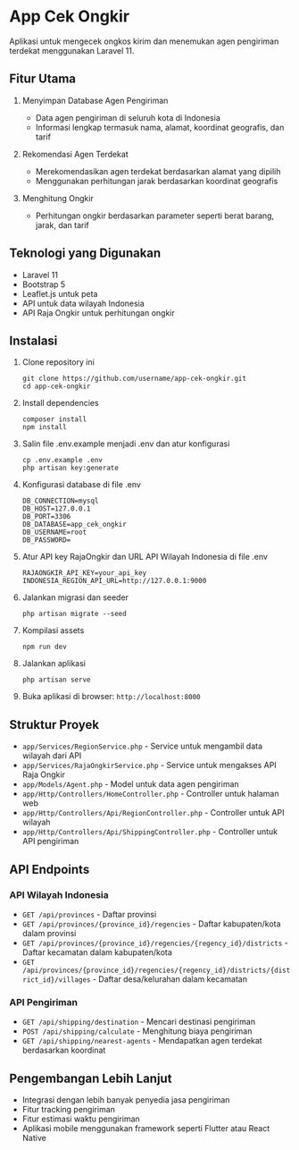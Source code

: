 # App Cek Ongkir

Aplikasi untuk mengecek ongkos kirim dan menemukan agen pengiriman terdekat menggunakan Laravel 11.

## Fitur Utama

1. Menyimpan Database Agen Pengiriman
   - Data agen pengiriman di seluruh kota di Indonesia
   - Informasi lengkap termasuk nama, alamat, koordinat geografis, dan tarif

2. Rekomendasi Agen Terdekat
   - Merekomendasikan agen terdekat berdasarkan alamat yang dipilih
   - Menggunakan perhitungan jarak berdasarkan koordinat geografis

3. Menghitung Ongkir
   - Perhitungan ongkir berdasarkan parameter seperti berat barang, jarak, dan tarif

## Teknologi yang Digunakan

- Laravel 11
- Bootstrap 5
- Leaflet.js untuk peta
- API untuk data wilayah Indonesia
- API Raja Ongkir untuk perhitungan ongkir

## Instalasi

1. Clone repository ini
   ```
   git clone https://github.com/username/app-cek-ongkir.git
   cd app-cek-ongkir
   ```

2. Install dependencies
   ```
   composer install
   npm install
   ```

3. Salin file .env.example menjadi .env dan atur konfigurasi
   ```
   cp .env.example .env
   php artisan key:generate
   ```

4. Konfigurasi database di file .env
   ```
   DB_CONNECTION=mysql
   DB_HOST=127.0.0.1
   DB_PORT=3306
   DB_DATABASE=app_cek_ongkir
   DB_USERNAME=root
   DB_PASSWORD=
   ```

5. Atur API key RajaOngkir dan URL API Wilayah Indonesia di file .env
   ```
   RAJAONGKIR_API_KEY=your_api_key
   INDONESIA_REGION_API_URL=http://127.0.0.1:9000
   ```

6. Jalankan migrasi dan seeder
   ```
   php artisan migrate --seed
   ```

7. Kompilasi assets
   ```
   npm run dev
   ```

8. Jalankan aplikasi
   ```
   php artisan serve
   ```

9. Buka aplikasi di browser: `http://localhost:8000`

## Struktur Proyek

- `app/Services/RegionService.php` - Service untuk mengambil data wilayah dari API
- `app/Services/RajaOngkirService.php` - Service untuk mengakses API Raja Ongkir
- `app/Models/Agent.php` - Model untuk data agen pengiriman
- `app/Http/Controllers/HomeController.php` - Controller untuk halaman web
- `app/Http/Controllers/Api/RegionController.php` - Controller untuk API wilayah
- `app/Http/Controllers/Api/ShippingController.php` - Controller untuk API pengiriman

## API Endpoints

### API Wilayah Indonesia

- `GET /api/provinces` - Daftar provinsi
- `GET /api/provinces/{province_id}/regencies` - Daftar kabupaten/kota dalam provinsi
- `GET /api/provinces/{province_id}/regencies/{regency_id}/districts` - Daftar kecamatan dalam kabupaten/kota
- `GET /api/provinces/{province_id}/regencies/{regency_id}/districts/{district_id}/villages` - Daftar desa/kelurahan dalam kecamatan

### API Pengiriman

- `GET /api/shipping/destination` - Mencari destinasi pengiriman
- `POST /api/shipping/calculate` - Menghitung biaya pengiriman
- `GET /api/shipping/nearest-agents` - Mendapatkan agen terdekat berdasarkan koordinat

## Pengembangan Lebih Lanjut

- Integrasi dengan lebih banyak penyedia jasa pengiriman
- Fitur tracking pengiriman
- Fitur estimasi waktu pengiriman
- Aplikasi mobile menggunakan framework seperti Flutter atau React Native
